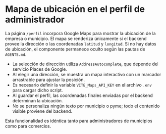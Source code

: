 # Mapa de ubicación en el perfil de administrador

La página `/perfil` incorpora Google Maps para mostrar la ubicación de la empresa o municipio.
El mapa se renderiza únicamente si el backend provee la dirección o las coordenadas `latitud` y `longitud`.
Si no hay datos de ubicación, el componente permanece oculto según las pautas de `AGENTS.md`.

- La selección de dirección utiliza `AddressAutocomplete`, que depende del servicio Places de Google.
- Al elegir una dirección, se muestra un mapa interactivo con un marcador arrastrable para ajustar la posición.
- Es necesario definir la variable `VITE_Maps_API_KEY` en el archivo `.env` para cargar dicho script.
- Al guardar el perfil, las coordenadas finales enviadas por el backend determinan la ubicación.
- No se personaliza ningún texto por municipio o pyme; todo el contenido visible proviene del backend.

Esta funcionalidad es idéntica tanto para administradores de municipios como para comercios.
